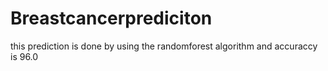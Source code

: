 # Breastcancerprediciton
this prediction is done by using the randomforest algorithm and accuraccy is 96.0
